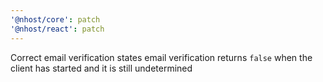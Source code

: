 ```yaml
---
'@nhost/core': patch
'@nhost/react': patch
---
```


Correct email verification states
email verification returns `false` when the client has started and it is still undetermined
